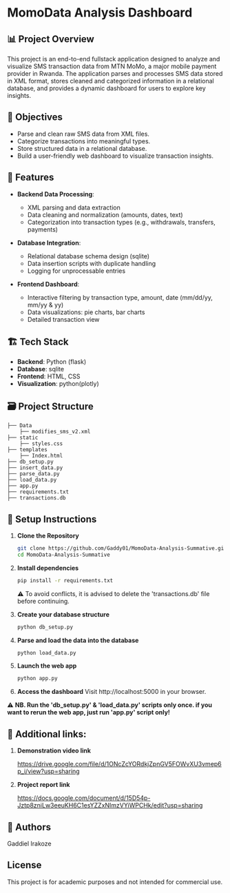 # MomoData Analysis Dashboard

## 📊 Project Overview

This project is an end-to-end fullstack application designed to analyze and visualize SMS transaction data from MTN MoMo, a major mobile payment provider in Rwanda. The application parses and processes SMS data stored in XML format, stores cleaned and categorized information in a relational database, and provides a dynamic dashboard for users to explore key insights.

## 🎯 Objectives

- Parse and clean raw SMS data from XML files.
- Categorize transactions into meaningful types.
- Store structured data in a relational database.
- Build a user-friendly web dashboard to visualize transaction insights.

## 🧩 Features

- **Backend Data Processing**:
  - XML parsing and data extraction
  - Data cleaning and normalization (amounts, dates, text)
  - Categorization into transaction types (e.g., withdrawals, transfers, payments)

- **Database Integration**:
  - Relational database schema design (sqlite)
  - Data insertion scripts with duplicate handling
  - Logging for unprocessable entries

- **Frontend Dashboard**:
  - Interactive filtering by transaction type, amount, date (mm/dd/yy, mm/yy & yy)
  - Data visualizations: pie charts, bar charts
  - Detailed transaction view

## 🏗️ Tech Stack

- **Backend**: Python (flask)
- **Database**: sqlite
- **Frontend**: HTML, CSS
- **Visualization**: python(plotly)

## 🗃️ Project Structure
```
├── Data
    ├── modifies_sms_v2.xml
├── static
    ├── styles.css
├── templates
    ├── Index.html
├── db_setup.py
├── insert_data.py
├── parse_data.py
├── load_data.py
├── app.py
├── requirements.txt
├── transactions.db
```
## 🚀 Setup Instructions

1. **Clone the Repository**
   ```bash
   git clone https://github.com/Gaddy01/MomoData-Analysis-Summative.git
   cd MomoData-Analysis-Summative
   ```
2. **Install dependencies**
   ```bash
   pip install -r requirements.txt
   ```
   ⚠️ To avoid conflicts, it is advised to delete the 'transactions.db' file before continuing.
   
4. **Create your database structure**
   ```bash
   python db_setup.py
   ```
5. **Parse and load the data into the database**
   ```bash
   python load_data.py
   ```
6. **Launch the web app**
   ```bash
   python app.py
   ```
7. **Access the dashboard**
   Visit http://localhost:5000 in your browser.

⚠️ **NB. Run the 'db_setup.py' & 'load_data.py' scripts only once. if you want to rerun the web app, just run 'app.py' script only!**

## 📌 Additional links:

1. **Demonstration video link**

     https://drive.google.com/file/d/1ONcZcYORdkjZpnGV5FOWvXU3vmep6p_i/view?usp=sharing

2. **Project report link**

     https://docs.google.com/document/d/15D54p-Jztp8zniLw3eeuKH6C1esYZZxNImzVYiWPCHk/edit?usp=sharing

## 📝 Authors

   Gaddiel Irakoze

## License

This project is for academic purposes and not intended for commercial use.